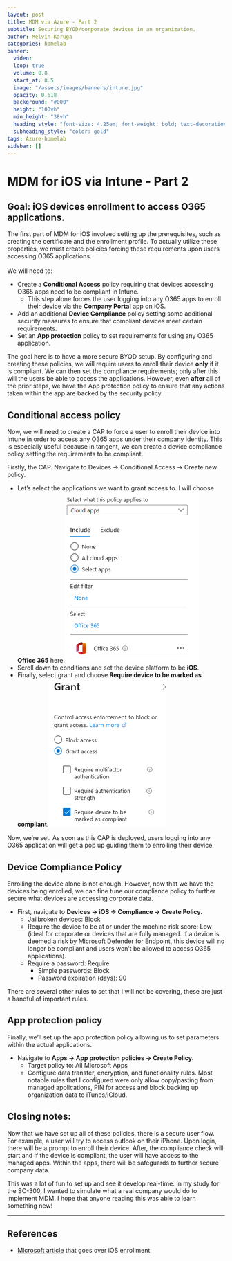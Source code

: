 ```yaml
---
layout: post
title: MDM via Azure - Part 2
subtitle: Securing BYOD/corporate devices in an organization.
author: Melvin Karuga
categories: homelab
banner:
  video: 
  loop: true
  volume: 0.8
  start_at: 8.5
  image: "/assets/images/banners/intune.jpg"
  opacity: 0.618
  background: "#000"
  height: "100vh"
  min_height: "38vh"
  heading_style: "font-size: 4.25em; font-weight: bold; text-decoration: underline"
  subheading_style: "color: gold"
tags: Azure-homelab
sidebar: []
---
```


# MDM for iOS via Intune - Part 2

## Goal: iOS devices enrollment to access O365 applications.

The first part of MDM for iOS involved setting up the prerequisites, such as creating the certificate and the enrollment profile. To actually utilize these properties, we must create policies forcing these requirements upon users accessing O365 applications.  
<br/>We will need to:

- Create a **Conditional Access** policy requiring that devices accessing O365 apps need to be compliant in Intune.
    - This step alone forces the user logging into any O365 apps to enroll their device via the **Company Portal** app on iOS.
- Add an additional **Device Compliance** policy setting some additional security measures to ensure that compliant devices meet certain requirements.
- Set an **App protection** policy to set requirements for using any O365 application.

The goal here is to have a more secure BYOD setup. By configuring and creating these policies, we will require users to enroll their device **only** if it is compliant. We can then set the compliance requirements; only after this will the users be able to access the applications. However, even **after** all of the prior steps, we have the App protection policy to ensure that any actions taken within the app are backed by the security policy.

## Conditional access policy

Now, we will need to create a CAP to force a user to enroll their device into Intune in order to access any O365 apps under their company identity. This is especially useful because in tangent, we can create a device compliance policy setting the requirements to be compliant.

Firstly, the CAP. Navigate to Devices → Conditional Access → Create new policy.

- Let’s select the applications we want to grant access to. I will choose **Office 365** here.![Alt text](/assets/images/MDM-for-iOS-via-Intune-Part-2/1.png)
- Scroll down to conditions and set the device platform to be **iOS**.
- Finally, select grant and choose **Require device to be marked as compliant**.![Alt text](/assets/images/MDM-for-iOS-via-Intune-Part-2/2.png)

Now, we’re set. As soon as this CAP is deployed, users logging into any O365 application will get a pop up guiding them to enrolling their device.

## Device Compliance Policy

Enrolling the device alone is not enough. However, now that we have the devices being enrolled, we can fine tune our compliance policy to further secure what devices are accessing corporate data.

- First, navigate to **Devices → iOS → Compliance → Create Policy.**
    - Jailbroken devices: Block
    - Require the device to be at or under the machine risk score: Low (ideal for corporate or devices that are fully managed. If a device is deemed a risk by Microsoft Defender for Endpoint, this device will no longer be compliant and users won’t be allowed to access O365 applications).
    - Require a password: Require
        - Simple passwords: Block
        - Password expiration (days): 90

There are several other rules to set that I will not be covering, these are just a handful of important rules.

## App protection policy

Finally, we’ll set up the app protection policy allowing us to set parameters within the actual applications.

- Navigate to **Apps → App protection policies → Create Policy.**
    - Target policy to: All Microsoft Apps
    - Configure data transfer, encryption, and functionality rules. Most notable rules that I configured were only allow copy/pasting from managed applications, PIN for access and block backing up organization data to iTunes/iCloud.

## Closing notes:

Now that we have set up all of these policies, there is a secure user flow. For example, a user will try to access outlook on their iPhone. Upon login, there will be a prompt to enroll their device. After, the compliance check will start and if the device is compliant, the user will have access to the managed apps. Within the apps, there will be safeguards to further secure company data.

This was a lot of fun to set up and see it develop real-time. In my study for the SC-300, I wanted to simulate what a real company would do to implement MDM. I hope that anyone reading this was able to learn something new!

---

## References

- [Microsoft article](https://learn.microsoft.com/en-us/mem/intune/fundamentals/deployment-guide-enrollment-ios-ipados) that goes over iOS enrollment